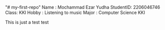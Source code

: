 "# my-first-repo" 
Name : Mochammad Ezar Yudha
StudentID: 2206046746
Class: KKI
Hobby : Listening to music
Major : Computer Science KKI

This is just a test
test